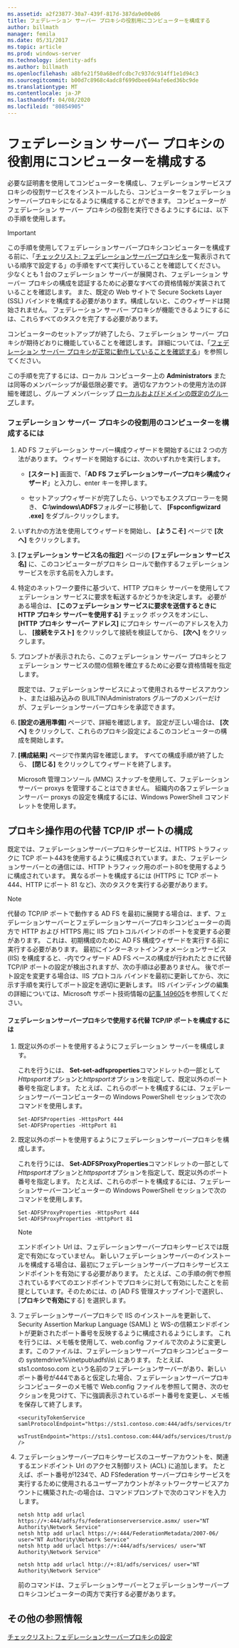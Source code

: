 ```yaml
---
ms.assetid: a2f23877-30a7-439f-817d-387da9e00e86
title: フェデレーション サーバー プロキシの役割用にコンピューターを構成する
author: billmath
manager: femila
ms.date: 05/31/2017
ms.topic: article
ms.prod: windows-server
ms.technology: identity-adfs
ms.author: billmath
ms.openlocfilehash: a8bfe21f50a68edfcdbc7c937dc914ff1e1d94c3
ms.sourcegitcommit: b00d7c8968c4adc8f699dbee694afe6ed36bc9de
ms.translationtype: MT
ms.contentlocale: ja-JP
ms.lasthandoff: 04/08/2020
ms.locfileid: "80854905"
---
```

# <a name="configure-a-computer-for-the-federation-server-proxy-role"></a>フェデレーション サーバー プロキシの役割用にコンピューターを構成する

必要な証明書を使用してコンピューターを構成し、フェデレーションサービスプロキシの役割サービスをインストールしたら、コンピューターをフェデレーションサーバープロキシになるように構成することができます。 コンピューターがフェデレーション サーバー プロキシの役割を実行できるようにするには、以下の手順を使用します。  
  
> [!IMPORTANT]  
> この手順を使用してフェデレーションサーバープロキシコンピューターを構成する前に、「[チェックリスト: フェデレーションサーバープロキシを](Checklist--Setting-Up-a-Federation-Server-Proxy.md)一覧表示されている順序で設定する」の手順をすべて実行していることを確認してください。 少なくとも 1 台のフェデレーション サーバーが展開され、フェデレーション サーバー プロキシの構成を認証するために必要なすべての資格情報が実装されていることを確認します。 また、既定の Web サイトで Secure Sockets Layer \(SSL\) バインドを構成する必要があります。構成しないと、このウィザードは開始されません。 フェデレーション サーバー プロキシが機能できるようにするには、これらすべてのタスクを完了する必要があります。  
  
コンピューターのセットアップが終了したら、フェデレーション サーバー プロキシが期待どおりに機能していることを確認します。 詳細については、「[フェデレーション サーバー プロキシが正常に動作していることを確認する](Verify-That-a-Federation-Server-Proxy-Is-Operational.md)」を参照してください。  
  
この手順を完了するには、ローカル コンピューター上の **Administrators** または同等のメンバーシップが最低限必要です。  適切なアカウントの使用方法の詳細を確認し、グループ メンバーシップ [ローカルおよびドメインの既定のグループ](https://go.microsoft.com/fwlink/?LinkId=83477)します。   
  
### <a name="to-configure-a-computer-for-the-federation-server-proxy-role"></a>フェデレーション サーバー プロキシの役割用のコンピューターを構成するには  
  
1.  AD FS フェデレーション サーバー構成ウィザードを開始するには 2 つの方法があります。 ウィザードを開始するには、次のいずれかを実行します。  
  
    -   **[スタート]** 画面で、「**AD FS フェデレーションサーバープロキシ構成ウィザード**」と入力し、enter キーを押します。  
  
    -   セットアップウィザードが完了したら、いつでもエクスプローラーを開き、 **C:\\windows\\ADFS**フォルダーに移動して、 **[Fspconfigwizard .exe]** をダブル\-クリックします。  
  
2.  いずれかの方法を使用してウィザードを開始し、 **[ようこそ]** ページで **[次へ]** をクリックします。  
  
3.  **[フェデレーション サービス名の指定]** ページの **[フェデレーション サービス名]** に、このコンピューターがプロキシ ロールで動作するフェデレーション サービスを示す名前を入力します。  
  
4.  特定のネットワーク要件に基づいて、HTTP プロキシ サーバーを使用してフェデレーション サービスに要求を転送するかどうかを決定します。 必要がある場合は、 **[このフェデレーション サービスに要求を送信するときに HTTP プロキシ サーバーを使用する]** チェック ボックスをオンにし、 **[HTTP プロキシ サーバー アドレス]** にプロキシ サーバーのアドレスを入力し、 **[接続をテスト]** をクリックして接続を検証してから、 **[次へ]** をクリックします。  
  
5.  プロンプトが表示されたら、このフェデレーション サーバー プロキシとフェデレーション サービスの間の信頼を確立するために必要な資格情報を指定します。  
  
    既定では、フェデレーションサービスによって使用されるサービスアカウント、または組み込みの BUILTIN\\Administrators グループのメンバーだけが、フェデレーションサーバープロキシを承認できます。  
  
6.  **[設定の適用準備]** ページで、詳細を確認します。 設定が正しい場合は、 **[次へ]** をクリックして、これらのプロキシ設定によるこのコンピューターの構成を開始します。  
  
7.  **[構成結果]** ページで作業内容を確認します。 すべての構成手順が終了したら、 **[閉じる]**  をクリックしてウィザードを終了します。  
  
    Microsoft 管理コンソール \(MMC\) スナップ\-を使用して、フェデレーションサーバー proxys を管理することはできません。 組織内の各フェデレーションサーバー proxys の設定を構成するには、Windows PowerShell コマンドレットを使用します。  
  
## <a name="configuring-an-alternate-tcpip-port-for-proxy-operations"></a>プロキシ操作用の代替 TCP\/IP ポートの構成  
既定では、フェデレーションサーバープロキシサービスは、HTTPS トラフィックに TCP ポート443を使用するように構成されています。また、フェデレーションサーバーとの通信には、HTTP トラフィック用のポート80を使用するように構成されています。 異なるポートを構成するには (HTTPS に TCP ポート 444、HTTP にポート 81 など)、次のタスクを実行する必要があります。  
  
> [!NOTE]  
> 代替の TCP\/IP ポートで動作する AD FS を最初に展開する場合は、まず、フェデレーションサーバーとフェデレーションサーバープロキシコンピューターの両方で HTTP および HTTPS 用に IIS プロトコルバインドのポートを変更する必要があります。 これは、初期構成のために AD FS 構成ウィザードを実行する前に実行する必要があります。 最初にインターネットインフォメーションサービス \(IIS\) を構成すると、\-内でウィザード AD FS ベースの構成が行われたときに代替 TCP\/IP ポートの設定が検出されますが、次の手順は必要ありません。 後でポート設定を変更する場合は、IIS プロトコル バインドを最初に更新してから、次に示す手順を実行してポート設定を適切に更新します。 IIS バインディングの編集の詳細については、Microsoft サポート技術情報の[記事 149605](https://go.microsoft.com/fwlink/?LinkId=190275)を参照してください。  
  
#### <a name="to-configure-alternate-tcpip-ports-for-the-federation-server-proxy-to-use"></a>フェデレーションサーバープロキシで使用する代替 TCP\/IP ポートを構成するには  
  
1.  既定以外のポートを使用するようにフェデレーション サーバーを構成します。  
  
    これを行うには、 **Set\-set-adfsproperties**コマンドレットの一部として*Httpsport*オプションと*httpsport*オプションを指定して、既定以外のポート番号を指定します。 たとえば、これらのポートを構成するには、フェデレーションサーバーコンピューターの Windows PowerShell セッションで次のコマンドを使用します。  
  
    ```  
    Set-ADFSProperties -HttpsPort 444  
    Set-ADFSProperties -HttpPort 81  
    ```  
  
2.  既定以外のポートを使用するようにフェデレーションサーバープロキシを構成します。  
  
    これを行うには、 **Set\-ADFSProxyProperties**コマンドレットの一部として*Httpsport*オプションと*httpsport*オプションを指定して、既定以外のポート番号を指定します。 たとえば、これらのポートを構成するには、フェデレーションサーバーコンピューターの Windows PowerShell セッションで次のコマンドを使用します。  
  
    ```  
    Set-ADFSProxyProperties -HttpsPort 444  
    Set-ADFSProxyProperties -HttpPort 81  
    ```  
  
    > [!NOTE]  
    > エンドポイント Url は、フェデレーションサーバープロキシサービスでは既定で有効になっていません。 新しいフェデレーションサーバーのインストールを構成する場合は、最初にフェデレーションサーバープロキシサービスエンドポイントを有効にする必要があります。 たとえば、この手順の例で参照されているすべてのエンドポイントでプロキシに対して有効にしたことを前提としています。そのためには、の [AD FS 管理スナップイン]\-で選択し、[**プロキシで有効に**する] を選択します。  
  
3.  フェデレーションサーバープロキシで IIS のインストールを更新して、Security Assertion Markup Language \(SAML\) と WS\-の信頼エンドポイントが更新されたポート番号を反映するように構成されるようにします。 これを行うには、メモ帳を使用して、web.config ファイルで次のように変更します。このファイルは、フェデレーションサーバープロキシコンピューターの systemdrive%\\inetpub\\adfs\\ls\\ にあります。 たとえば、sts1.contoso.com という名前のフェデレーションサーバーがあり、新しいポート番号が444であると仮定した場合、フェデレーションサーバープロキシコンピューターのメモ帳で Web.config ファイルを参照して開き、次のセクションを見つけて、下に強調表示されているポート番号を変更し、メモ帳を保存して終了します。  
  
    ```  
    <securityTokenService samlProtocolEndpoint="https://sts1.contoso.com:444/adfs/services/trust/samlprotocol/proxycertificatetransport"  
          wsTrustEndpoint="https://sts1.contoso.com:444/adfs/services/trust/proxycertificatetransport" />  
    ```  
  
4.  フェデレーションサーバープロキシサービスのユーザーアカウントを、関連するエンドポイント Url のアクセス制御リスト \(ACL\) に追加します。 たとえば、ポート番号が1234で、AD FSfederation サーバープロキシサービスを実行するために使用されるユーザーアカウントがネットワークサービスアカウントに構築された\-の場合は、コマンドプロンプトで次のコマンドを入力します。  
  
    ```  
    netsh http add urlacl https://+:444/adfs/fs/federationserverservice.asmx/ user="NT Authority\Network Service"  
    netsh http add urlacl https://+:444/FederationMetadata/2007-06/ user="NT Authority\Network Service"  
    netsh http add urlacl https://+:444/adfs/services/ user="NT Authority\Network Service"  
  
    netsh http add urlacl http://+:81/adfs/services/ user="NT Authority\Network Service"  
    ```  
  
    前のコマンドは、フェデレーションサーバーとフェデレーションサーバープロキシコンピューターの両方で実行する必要があります。  
  
## <a name="additional-references"></a>その他の参照情報  
[チェックリスト: フェデレーションサーバープロキシの設定](Checklist--Setting-Up-a-Federation-Server-Proxy.md)  
  

